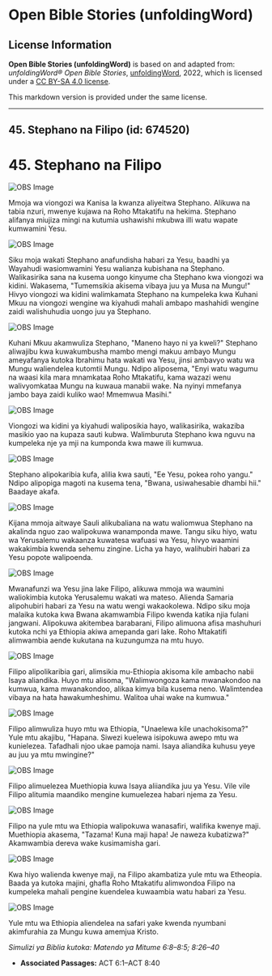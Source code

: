 # Open Bible Stories (unfoldingWord)

## License Information

**Open Bible Stories (unfoldingWord)** is based on and adapted from: _unfoldingWord® Open Bible Stories_, [unfoldingWord](https://unfoldingword.org/utw), 2022, which is licensed under a [CC BY-SA 4.0 license](https://creativecommons.org/licenses/by-sa/4.0/legalcode.en).

This markdown version is provided under the same license.



--------------------------------

## 45. Stephano na Filipo (id: 674520)

45\. Stephano na Filipo
=======================

![OBS Image](https://cdn.door43.org/obs/jpg/360px/obs-en-45-01.jpg)

Mmoja wa viongozi wa Kanisa la kwanza aliyeitwa Stephano. Alikuwa na tabia nzuri, mwenye kujawa na Roho Mtakatifu na hekima. Stephano alifanya miujiza mingi na kutumia ushawishi mkubwa illi watu wapate kumwamini Yesu.

![OBS Image](https://cdn.door43.org/obs/jpg/360px/obs-en-45-02.jpg)

Siku moja wakati Stephano anafundisha habari za Yesu, baadhi ya Wayahudi wasiomwamini Yesu walianza kubishana na Stephano. Walikasirika sana na kusema uongo kinyume cha Stephano kwa viongozi wa kidini. Wakasema, "Tumemsikia akisema vibaya juu ya Musa na Mungu!" Hivyo viongozi wa kidini walimkamata Stephano na kumpeleka kwa Kuhani Mkuu na viongozi wengine wa kiyahudi mahali ambapo mashahidi wengine zaidi walishuhudia uongo juu ya Stephano.

![OBS Image](https://cdn.door43.org/obs/jpg/360px/obs-en-45-03.jpg)

Kuhani Mkuu akamwuliza Stephano, "Maneno hayo ni ya kweli?" Stephano aliwajibu kwa kuwakumbusha mambo mengi makuu ambayo Mungu ameyafanya kutoka Ibrahimu hata wakati wa Yesu, jinsi ambavyo watu wa Mungu waliendelea kutomtii Mungu. Ndipo aliposema, "Enyi watu wagumu na waasi kila mara mnamkataa Roho Mtakatifu, kama wazazi wenu walivyomkataa Mungu na kuwaua manabii wake. Na nyinyi mmefanya jambo baya zaidi kuliko wao! Mmemwua Masihi."

![OBS Image](https://cdn.door43.org/obs/jpg/360px/obs-en-45-04.jpg)

Viongozi wa kidini ya kiyahudi waliposikia hayo, walikasirika, wakaziba masikio yao na kupaza sauti kubwa. Walimburuta Stephano kwa nguvu na kumpeleka nje ya mji na kumponda kwa mawe ili kumwua.

![OBS Image](https://cdn.door43.org/obs/jpg/360px/obs-en-45-05.jpg)

Stephano alipokaribia kufa, alilia kwa sauti, "Ee Yesu, pokea roho yangu." Ndipo alipopiga magoti na kusema tena, "Bwana, usiwahesabie dhambi hii." Baadaye akafa.

![OBS Image](https://cdn.door43.org/obs/jpg/360px/obs-en-45-06.jpg)

Kijana mmoja aitwaye Sauli alikubaliana na watu waliomwua Stephano na akalinda nguo zao walipokuwa wanamponda mawe. Tangu siku hiyo, watu wa Yerusalemu wakaanza kuwatesa wafuasi wa Yesu, hivyo waamini wakakimbia kwenda sehemu zingine. Licha ya hayo, walihubiri habari za Yesu popote walipoenda.

![OBS Image](https://cdn.door43.org/obs/jpg/360px/obs-en-45-07.jpg)

Mwanafunzi wa Yesu jina lake Filipo, alikuwa mmoja wa waumini waliokimbia kutoka Yerusalemu wakati wa mateso. Alienda Samaria alipohubiri habari za Yesu na watu wengi wakaokolewa. Ndipo siku moja malaika kutoka kwa Bwana akamwambia Filipo kwenda katika njia fulani jangwani. Alipokuwa akitembea barabarani, Filipo alimuona afisa mashuhuri kutoka nchi ya Ethiopia akiwa amepanda gari lake. Roho Mtakatifi alimwambia aende kukutana na kuzungumza na mtu huyo.

![OBS Image](https://cdn.door43.org/obs/jpg/360px/obs-en-45-08.jpg)

Filipo alipolikaribia gari, alimsikia mu\-Ethiopia akisoma kile ambacho nabii Isaya aliandika. Huyo mtu alisoma, "Walimwongoza kama mwanakondoo na kumwua, kama mwanakondoo, alikaa kimya bila kusema neno. Walimtendea vibaya na hata hawakumheshimu. Walitoa uhai wake na kumwua."

![OBS Image](https://cdn.door43.org/obs/jpg/360px/obs-en-45-09.jpg)

Filipo alimwuliza huyo mtu wa Ethiopia, "Unaelewa kile unachokisoma?" Yule mtu akajibu, "Hapana. Siwezi kuelewa isipokuwa awepo mtu wa kunielezea. Tafadhali njoo ukae pamoja nami. Isaya aliandika kuhusu yeye au juu ya mtu mwingine?"

![OBS Image](https://cdn.door43.org/obs/jpg/360px/obs-en-45-10.jpg)

Filipo alimuelezea Muethiopia kuwa Isaya aliiandika juu ya Yesu. Vile vile Filipo alitumia maandiko mengine kumuelezea habari njema za Yesu.

![OBS Image](https://cdn.door43.org/obs/jpg/360px/obs-en-45-11.jpg)

Filipo na yule mtu wa Ethiopia walipokuwa wanasafiri, walifika kwenye maji. Muethiopia akasema, "Tazama! Kuna maji hapa! Je naweza kubatizwa?" Akamwambia dereva wake kusimamisha gari.

![OBS Image](https://cdn.door43.org/obs/jpg/360px/obs-en-45-12.jpg)

Kwa hiyo walienda kwenye maji, na Filipo akambatiza yule mtu wa Etheopia. Baada ya kutoka majini, ghafla Roho Mtakatifu alimwondoa Filipo na kumpeleka mahali pengine kuendelea kuwaambia watu habari za Yesu.

![OBS Image](https://cdn.door43.org/obs/jpg/360px/obs-en-45-13.jpg)

Yule mtu wa Ethiopia aliendelea na safari yake kwenda nyumbani akimfurahia za Mungu kuwa amemjua Kristo.

*Simulizi ya Biblia kutoka: Matendo ya Mitume 6:8–8:5; 8:26–40*

* **Associated Passages:** ACT 6:1–ACT 8:40

